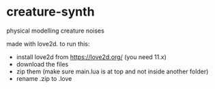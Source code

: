 # creature-synth
physical modelling creature noises

made with love2d. to run this:
- install love2d from https://love2d.org/  (you need 11.x)
- download the files 
- zip them (make sure main.lua is at top and not inside another folder)
- rename .zip to .love

